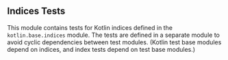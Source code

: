 ## Indices Tests

This module contains tests for Kotlin indices defined in the `kotlin.base.indices` module. The tests are defined in a separate module to
avoid cyclic dependencies between test modules. (Kotlin test base modules depend on indices, and index tests depend on test base modules.)

